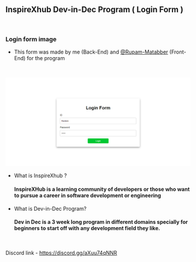 ## InspireXhub Dev-in-Dec Program ( Login Form )
<br>

### Login form image

* This form was made by me (Back-End) and [@Rupam-Matabber](https://github.com/Rupam-Matabber) (Front-End) for the program
  
<br>

![image](https://raw.githubusercontent.com/soujo/InspireXhub-Login-Form/master/img/login-page.png)


* What is InspireXhub ?
    #### InspireXHub is a learning community of developers or those who want to pursue a career in software development or engineering


* What is Dev-in-Dec Program?
    #### Dev in Dec is a 3 week long program in different domains specially for beginners to start off with any development field they like.
<br>

  Discord link - https://discord.gg/aXuu74qNNR